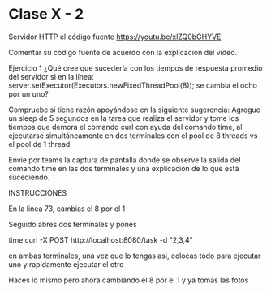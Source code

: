 
# Clase X - 2

Servidor HTTP el código fuente https://youtu.be/xlZQ0bGHYVE 

Comentar su código fuente de acuerdo con la explicación del video. 

Ejercicio 1 ¿Qué cree que sucedería con los tiempos de respuesta promedio del servidor si en la línea: server.setExecutor(Executors.newFixedThreadPool(8)); se cambia el ocho por un uno? 

Compruebe si tiene razón apoyándose en la siguiente sugerencia: Agregue un sleep de 5 segundos en la tarea que realiza el servidor y tome los tiempos que demora el comando curl con ayuda del comando time, al ejecutarse simultáneamente en dos terminales con el pool de 8 threads vs el pool de 1 thread. 

Envíe por teams la captura de pantalla donde se observe la salida del comando time en las dos terminales y una explicación de lo que está sucediendo.


INSTRUCCIONES

En la linea 73, cambias el 8 por el 1

Seguido abres dos terminales y pones

time curl -X POST http://localhost:8080/task -d "2,3,4"

en ambas terminales, una vez que lo tengas asi, colocas todo para ejecutar uno y rapidamente ejecutar el otro

Haces lo mismo pero ahora cambiando el 8 por el 1 y ya tomas las fotos
